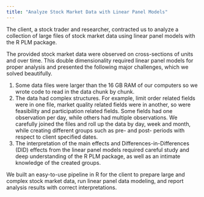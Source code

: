 ```yaml
---
title: "Analyze Stock Market Data with Linear Panel Models"
---
```


The client, a stock trader and researcher, contracted us to analyze a collection of large files of stock market data using linear panel models with the R PLM package.

The provided stock market data were observed on cross-sections of units and over time. This double dimensionality required linear panel models for proper analysis and presented the following major challenges, which we solved beautifully.

1. Some data files were larger than the 16 GB RAM of our computers so we wrote code to read in the data chunk by chunk.
2. The data had complex structures. For example, limit order related fields were in one file, market quality related fields were in another, so were feasibility and participation related fields. Some fields had one observation per day, while others had multiple observations. We carefully joined the files and roll up the data by day, week and month, while creating different groups such as pre- and post- periods with respect to client specified dates.
3. The interpretation of the main effects and Differences-in-Differences (DID) effects from the linear panel models required careful study and deep understanding of the R PLM package, as well as an intimate knowledge of the created groups.

We built an easy-to-use pipeline in R for the client to prepare large and complex stock market data, run linear panel data modeling, and report analysis results with correct interpretations.